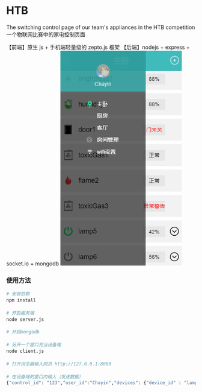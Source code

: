 # HTB
The switching control page of our team's appliances in the HTB competition
一个物联网比赛中的家电控制页面


【前端】原生 js + 手机端轻量级的 zepto.js 框架
【后端】nodejs + express + socket.io + mongodb
![image](https://github.com/chayin/HTB/blob/master/Public/image/interface.jpg)



### 使用方法
``` bash
# 安装依赖
npm install

# 开启服务端
node server.js

# 开启mongodb

# 另开一个窗口充当设备端
node client.js

# 打开浏览器输入网页 http://127.0.0.1:8089

# 在设备端的窗口内输入（发送数据）
{"control_id": "123","user_id":"Chayin","devices": {"device_id" : "lamp1","device_type" : "lamp","device_status" : {"status": 1,"alpha" : 68}}}
```